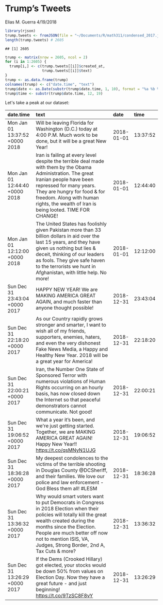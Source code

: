 Trump’s Tweets
================
Elias M. Guerra
4/19/2018

``` r
library(rjson)
trump.tweets <- fromJSON(file = "~/Documents/R/math311/condensed_2017.json")
length(trump.tweets) # 2605
```

    ## [1] 2605

``` r
trump <- matrix(nrow = 2605, ncol = 2)
for (i in 1:2605) {
  trump[i,] <- c(trump.tweets[[i]]$created_at,
                 trump.tweets[[i]]$text)
}
trump <- as.data.frame(trump)
colnames(trump) <- c("date.time", "text")
trump$date <- as.Date(substr(trump$date.time, 1, 10), format = "%a %b %d %t")
trump$time <- substr(trump$date.time, 12, 19)
```

Let's take a peak at our dataset:

| date.time                      | text                                                                                                                                                                                                                                                                                     | date       | time     |
|:-------------------------------|:-----------------------------------------------------------------------------------------------------------------------------------------------------------------------------------------------------------------------------------------------------------------------------------------|:-----------|:---------|
| Mon Jan 01 13:37:52 +0000 2018 | Will be leaving Florida for Washington (D.C.) today at 4:00 P.M. Much work to be done, but it will be a great New Year!                                                                                                                                                                  | 2018-01-01 | 13:37:52 |
| Mon Jan 01 12:44:40 +0000 2018 | Iran is failing at every level despite the terrible deal made with them by the Obama Administration. The great Iranian people have been repressed for many years. They are hungry for food & for freedom. Along with human rights, the wealth of Iran is being looted. TIME FOR CHANGE!  | 2018-01-01 | 12:44:40 |
| Mon Jan 01 12:12:00 +0000 2018 | The United States has foolishly given Pakistan more than 33 billion dollars in aid over the last 15 years, and they have given us nothing but lies & deceit, thinking of our leaders as fools. They give safe haven to the terrorists we hunt in Afghanistan, with little help. No more! | 2018-01-01 | 12:12:00 |
| Sun Dec 31 23:43:04 +0000 2017 | HAPPY NEW YEAR! We are MAKING AMERICA GREAT AGAIN, and much faster than anyone thought possible!                                                                                                                                                                                         | 2018-12-31 | 23:43:04 |
| Sun Dec 31 22:18:20 +0000 2017 | As our Country rapidly grows stronger and smarter, I want to wish all of my friends, supporters, enemies, haters, and even the very dishonest Fake News Media, a Happy and Healthy New Year. 2018 will be a great year for America!                                                      | 2018-12-31 | 22:18:20 |
| Sun Dec 31 22:00:21 +0000 2017 | Iran, the Number One State of Sponsored Terror with numerous violations of Human Rights occurring on an hourly basis, has now closed down the Internet so that peaceful demonstrators cannot communicate. Not good!                                                                      | 2018-12-31 | 22:00:21 |
| Sun Dec 31 19:06:52 +0000 2017 | What a year it’s been, and we're just getting started. Together, we are MAKING AMERICA GREAT AGAIN! Happy New Year!! <https://t.co/qsMNyN1UJG>                                                                                                                                           | 2018-12-31 | 19:06:52 |
| Sun Dec 31 18:36:28 +0000 2017 | My deepest condolences to the victims of the terrible shooting in Douglas County @DCSheriff, and their families. We love our police and law enforcement - God Bless them all! \#LESM                                                                                                     | 2018-12-31 | 18:36:28 |
| Sun Dec 31 13:36:32 +0000 2017 | Why would smart voters want to put Democrats in Congress in 2018 Election when their policies will totally kill the great wealth created during the months since the Election. People are much better off now not to mention ISIS, VA, Judges, Strong Border, 2nd A, Tax Cuts & more?    | 2018-12-31 | 13:36:32 |
| Sun Dec 31 13:26:29 +0000 2017 | If the Dems (Crooked Hillary) got elected, your stocks would be down 50% from values on Election Day. Now they have a great future - and just beginning! <https://t.co/9TzSC8F8vY>                                                                                                       | 2018-12-31 | 13:26:29 |
